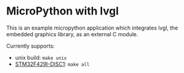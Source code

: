 MicroPython with lvgl
=======================
This is an example micropython application which integrates lvgl, the embedded graphics library, as an external C module.

Currently supports:
* unix build: `make unix`
* [STM32F429I-DISC1](STM32F429I-DISC1): `make all`
